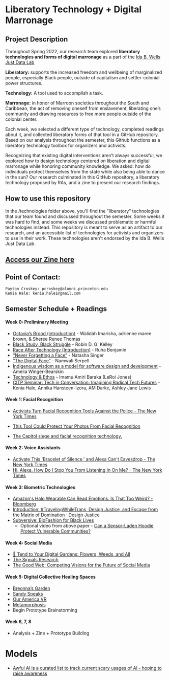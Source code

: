 # Liberatory Technology + Digital Marronage

## Project Description

Throughout Spring 2022, our research team explored **liberatory technologies and forms of digital marronage**  as a part of the [Ida B. Wells Just Data Lab](https://www.thejustdatalab.com/)

**Liberatory:**  supports the increased freedom and wellbeing of marginalized people, especially Black people, outside of capitalism and settler-colonial power structures.

**Technology:** A tool used to accomplish a task.

**Marronage:** in honor of Marroon societies throughout the South and Caribbean, the act of removing oneself from enslavement, liberating one’s community and drawing resources to free more people outside of the colonial center. 

Each week, we selected a different type of technology, completed readings about it, and collected liberatory forms of that tool in a GitHub repository. Based on our analysis throughout the semester, this Github functions as a liberatory technology toolbox for organizers and activists.

Recognizing that existing digital interventions aren’t always successful, we explored how to design technology centered on liberation and digital marronage while honoring community knowledge. We asked: how do individuals protect themselves from the state while also being able to dance in the sun? Our research culminated in this GitHub repository, a liberatory technology proposed by RAs, and a zine to present our research findings.

## How to use this repository

In the /technologies folder above, you'll find the "liberatory" technologies that our team found and discussed throughout the semester. Some weeks it was hard to find, and some weeks we discussed problematic or harmful technologies instead. This repository is meant to serve as an artifact to our research, and an accessible list of technologies for activists and organizers to use in their work. These technologies aren't endorsed by the Ida B. Wells Just Data Lab.

## [Access our Zine here](https://www.flipsnack.com/EBC8CD77C6F/liberatory-technology-zine.html)


## Point of Contact: 
	Payton Croskey: pcroskey@alumni.princeton.edu
	Kenia Hale: kenia.hale1@gmail.com
 
## Semester Schedule + Readings

#### Week 0: Preliminary Meeting
- [Octavia’s Brood (introduction)](https://ebookcentral.proquest.com/lib/princeton/detail.action?docID=1996052) - Walidah Imarisha, adrienne maree brown, & Sheree Renee Thomas
- [Black Study, Black Struggle](https://escholarship.org/uc/item/8cj8q196) - Robin D. G. Kelley
- [Race After Technology  (Introduction)](https://ebookcentral.proquest.com/lib/Princeton/detail.action?docID=5820427) - Ruha Benjamin
- [“Never Forgetting a Face”](https://www.nytimes.com/2014/05/18/technology/never-forgetting-a-face.html) - Natasha Singer
- [“The Digital Face”](https://www.theparisreview.org/blog/2020/10/21/the-digital-face/) - Namwali Serpell
- [Indigenous wisdom as a model for software design and development](https://foundation.mozilla.org/en/blog/indigenous-wisdom-model-software-design-and-development/) - Amelia Winger-Bearskin 
- [Technology & Ethos](http://www.soulsista.com/titanic/baraka.html) - Imamu Amiri Baraka (LeRoi Jones)
- [CITP Seminar: Tech in Conversation: Imagining Radical Tech Futures](https://mediacentral.princeton.edu/media/CITP%20Special%20Event%3A%20Tech%20in%20Conversation-%20Imagining%20Radical%20Tech%20Futures/1_1ehcsg31) - Kenia Hale, Annika Hansteen-Izora, AM Darke, Ashley Jane Lewis


#### Week 1: Facial Recognition

- [Activists Turn Facial Recognition Tools Against the Police - The New York Times](https://www.nytimes.com/2020/10/21/technology/facial-recognition-police.html)

- [This Tool Could Protect Your Photos From Facial Recognition](https://www.nytimes.com/2020/08/03/technology/fawkes-tool-protects-photos-from-facial-recognition.html)

- [The Capitol siege and facial recognition technology.](https://slate.com/technology/2021/01/facial-recognition-technology-capitol-siege.html)

#### Week 2: Voice Assistants
- [Activate This 'Bracelet of Silence,' and Alexa Can't Eavesdrop - The New York Times](https://www.nytimes.com/2020/02/14/technology/alexa-jamming-bracelet-privacy-armor.html) 
- [Hi, Alexa. How Do I Stop You From Listening In On Me? - The New York Times](https://www.nytimes.com/2019/08/21/technology/personaltech/alexa-siri-google-assistant-listen.html) 

#### Week 3: Biometric Technologies
- [Amazon's Halo Wearable Can Read Emotions. Is That Too Weird? - Bloomberg](https://www.bloomberg.com/news/newsletters/2020-08-31/amazon-s-halo-wearable-can-read-emotions-is-that-too-weird) 
- [Introduction: #TravelingWhileTrans, Design Justice, and Escape from the Matrix of Domination · Design Justice](https://design-justice.pubpub.org/pub/ap8rgw5e/release/1) 
- [Subversive: BioFashion for Black Lives](https://dl.acm.org/doi/10.1145/3490149.3505569)
  - Optional video from above paper - [Can a Sensor-Laden Hoodie Protect Vulnerable Communities?](https://issues.org/tag/hoodie/)

#### Week 4: Social Media
- [🌿 Tend to Your Digital Gardens: Flowers, Weeds, and All](https://newpublic.substack.com/p/-tend-to-your-digital-gardens-flowers) 
- [The Signals Research](https://newpublic.org/signals)
- [The Good Web: Competing Visions for the Future of Social Media](https://mediacentral.princeton.edu/media/CITP+SeminarA++Ethan+ZuckermanA+The+Good+WebA+Competing+Visions+for+the+Future+of+Social+Media/1_g52q7iua/151062771)

#### Week 5: Digital Collective Healing Spaces
- [Breonna’s Garden](https://breonnasgarden.com/) 
- [Sandy Speaks](https://mcachicago.org/Publications/Websites/I-Was-Raised-On-The-Internet/Artworks/American-Artist-Sandy-Speaks-2016) 
- [Our America VR](https://www.ouramericavr.com/) 
- [Metamorphosis](https://www.metamorphosis.fm/) 
- Begin Prototype Brainstorming

#### Week 6, 7, 8
 - Analysis + Zine  + Prototype Building


# Models
- [Awful AI is a curated list to track current scary usages of AI - hoping to raise awareness](https://github.com/daviddao/awful-ai) 
